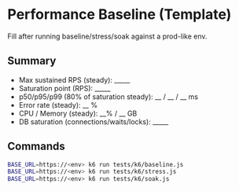 # Performance Baseline (Template)

Fill after running baseline/stress/soak against a prod-like env.

## Summary
- Max sustained RPS (steady): _____
- Saturation point (RPS): _____
- p50/p95/p99 (80% of saturation steady): __ / __ / __ ms
- Error rate (steady): __ %
- CPU / Memory (steady): __% / __ GB
- DB saturation (connections/waits/locks): _____

## Commands
```bash
BASE_URL=https://<env> k6 run tests/k6/baseline.js
BASE_URL=https://<env> k6 run tests/k6/stress.js
BASE_URL=https://<env> k6 run tests/k6/soak.js
```
